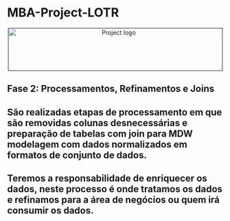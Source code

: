<h1>MBA-Project-LOTR</h1>
<p align="center">
  <a href="" rel="noopener">
 <img width=500px height=100px src="https://docs.delta.io/latest/_static/delta-lake-logo.png" alt="Project logo"></a>
</p>

## Fase 2: Processamentos, Refinamentos e Joins
## São realizadas etapas de processamento em que são removidas colunas desnecessárias e preparação de tabelas com join para MDW modelagem com dados normalizados em formatos de conjunto de dados.

## Teremos a responsabilidade de enriquecer os dados, neste processo é onde tratamos os dados e refinamos para a área de negócios ou quem irá consumir os dados.